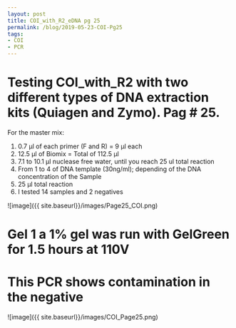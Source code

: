 ```yaml
---
layout: post
title: COI_with_R2_eDNA pg 25
permalink: /blog/2019-05-23-COI-Pg25
tags:
- COI
- PCR
---
```


# Testing COI_with_R2 with two different types of DNA extraction kits (Quiagen and Zymo). Pag # 25.

For the master mix:

1. 0.7 µl of each primer (F and R) = 9 µl each
2. 12.5 µl of Biomix = Total of 112.5 µl
3. 7.1 to 10.1 µl nuclease free water, until you reach 25 ul total reaction
4. From 1 to 4 of DNA template (30ng/ml); depending of the DNA concentration of the Sample
5. 25 µl total reaction
6. I tested 14 samples and 2 negatives

![image]({{ site.baseurl}}/images/Page25_COI.png)

# Gel 1 a 1% gel was run with GelGreen for 1.5 hours at 110V

# This PCR shows contamination in the negative

![image]({{ site.baseurl}}/images/COI_Page25.png)

